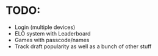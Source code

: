 # TODO:
- Login (multiple devices)
- ELO system with Leaderboard
- Games with passcode/names
- Track draft popularity as well as a bunch of other stuff
